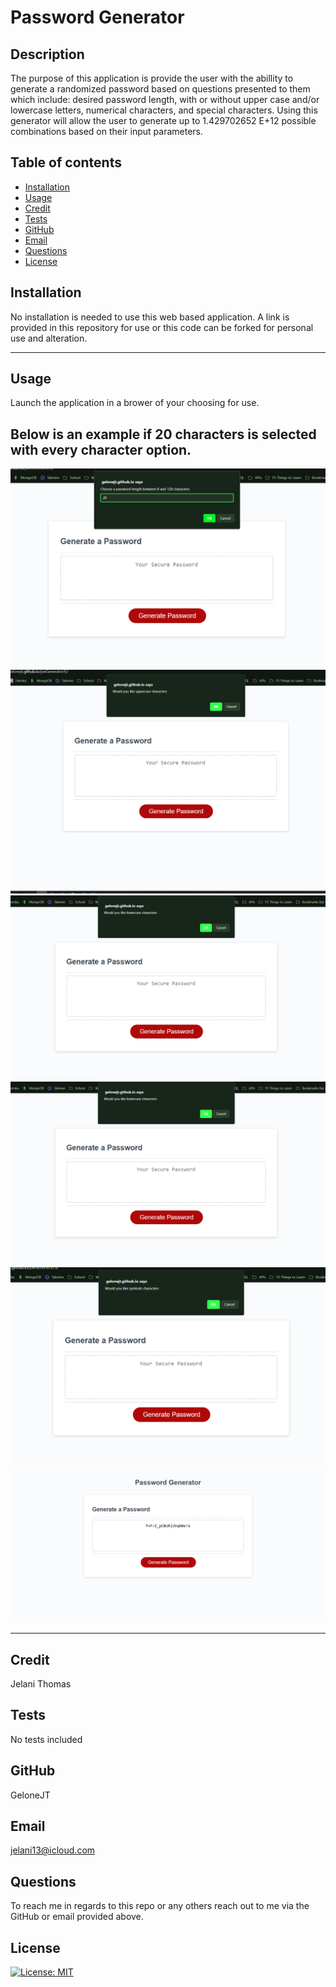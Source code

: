 # Password Generator

  ## Description
  The purpose of this application is provide the user with the abillity to generate a randomized password based on questions presented to them which include: desired password length, with or without upper case and/or lowercase letters, numerical characters, and special characters. Using this generator will allow the user to generate up to 1.429702652 E+12 possible combinations based on their input parameters.

  ## Table of contents
  - [Installation](#installation)
  - [Usage](#usage)
  - [Credit](#credit)
  - [Tests](#tests)
  - [GitHub](#github)
  - [Email](#email)
  - [Questions](#questions)
  - [License](#license)

  ## Installation

  No installation is needed to use this web based application. A link is provided in this repository for use or this code can be forked for personal use and alteration.

<hr>

  ## Usage
  Launch the application in a brower of your choosing for use.


## Below is an example if 20 characters is selected with every character option.

  ![PWGeneratorHome](img/PWGenOne.png)
  ![PWGeneratorOp1](img/PWGenTwo.png)
  ![PWGeneratorOp2](img/PWGenThree.png)
  ![PWGeneratorOp3](img/PWGenThree.png)
  ![PWGeneratorOp4](img/PWGenFour.png)
  ![PWGeneratorResults](img/PWGenRes.png)

  <hr>

  ## Credit
  Jelani Thomas

  ## Tests
  No tests included

  ## GitHub
  GeloneJT

  ## Email
  jelani13@icloud.com

  ## Questions
  To reach me in regards to this repo or any others reach out to me via the GitHub or email provided above.

  ## License
  [![License: MIT](https://img.shields.io/badge/License-MIT-yellow.svg)](https://opensource.org/licenses/MIT)
